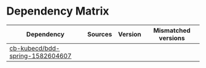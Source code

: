# Dependency Matrix

Dependency | Sources | Version | Mismatched versions
---------- | ------- | ------- | -------------------
[cb-kubecd/bdd-spring-1582604607](https://github.com/cb-kubecd/bdd-spring-1582604607.git) |  | []() | 
